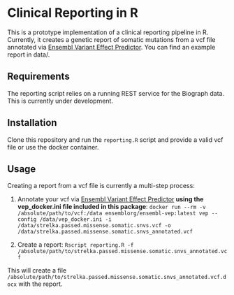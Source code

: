# Clinical Reporting in R

This is a prototype implementation of a clinical reporting pipeline in R.
Currently, it creates a genetic report of somatic mutations from a vcf file annotated via [Ensembl Variant Effect Predictor](https://github.com/Ensembl/ensembl-vep). You can find an example report in data/.

## Requirements
The reporting script relies on a running REST service for the Biograph data. This is currently under development.


## Installation
Clone this repository and run the `reporting.R` script and provide a valid vcf file or use the docker container.

## Usage

Creating a report from a vcf file is currently a multi-step process:

1. Annotate your vcf via [Ensembl Variant Effect Predictor](https://github.com/Ensembl/ensembl-vep) __using the vep_docker.ini file included in this package__:
`docker run --rm -v /absolute/path/to/vcf:/data ensemblorg/ensembl-vep:latest vep --config /data/vep_docker.ini -i /data/strelka.passed.missense.somatic.snvs.vcf -o /data/strelka.passed.missense.somatic.snvs_annotated.vcf
`

2. Create a report:
`Rscript reporting.R -f /absolute/path/to/strelka.passed.missense.somatic.snvs_annotated.vcf`

This will create a file `/absolute/path/to/strelka.passed.missense.somatic.snvs_annotated.vcf.docx` with the report.

